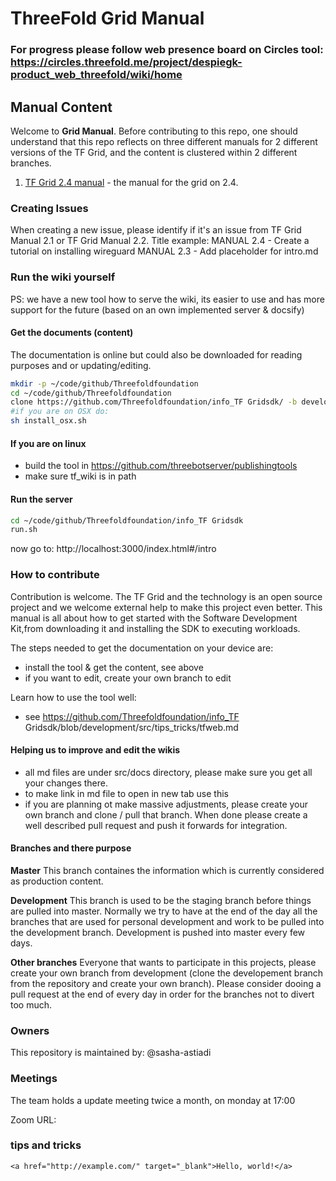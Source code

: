 # ThreeFold Grid Manual

### For progress please follow web presence board on Circles tool: https://circles.threefold.me/project/despiegk-product_web_threefold/wiki/home

## Manual Content

Welcome to __Grid Manual__.
Before contributing to this repo, one should understand that this repo reflects on three different manuals for 2 different versions of the TF Grid, and the content is clustered within 2 different branches.

1. [TF Grid 2.4 manual](https://manual.threefold.io) - the manual for the grid on 2.4.

### Creating Issues
When creating a new issue, please identify if it's an issue from TF Grid Manual 2.1 or TF Grid Manual 2.2.
Title example:
MANUAL 2.4 - Create a tutorial on installing wireguard
MANUAL 2.3 - Add placeholder for intro.md

### Run the wiki yourself

PS: we have a new tool how to serve the wiki, its easier to use and has more support for the future (based on an own implemented server & docsify)

#### Get the documents (content)

The documentation is online but could also be downloaded for reading purposes and or updating/editing. 

```bash
mkdir -p ~/code/github/Threefoldfoundation
cd ~/code/github/Threefoldfoundation
clone https://github.com/Threefoldfoundation/info_TF Gridsdk/ -b development
#if you are on OSX do:
sh install_osx.sh
```

#### If you are on linux

- build the tool in https://github.com/threebotserver/publishingtools
- make sure tf_wiki is in path


#### Run the server

```bash
cd ~/code/github/Threefoldfoundation/info_TF Gridsdk
run.sh
```

now go to: http://localhost:3000/index.html#/intro

### How to contribute

Contribution is welcome. The TF Grid and the technology is an open source project and we welcome external help to make this project even better. This manual is all about how to get started with the Software Development Kit,from downloading it and installing the SDK to executing workloads.

The steps needed to get the documentation on your device are:
- install the tool & get the content, see above
- if you want to edit, create your own branch to edit

Learn how to use the tool well:

- see https://github.com/Threefoldfoundation/info_TF Gridsdk/blob/development/src/tips_tricks/tfweb.md


#### Helping us to improve and edit the wikis

- all md files are under src/docs directory, please make sure you get all your changes there.
- to make link in md file to open in new tab use this 
- if you are planning ot make massive adjustments, please create your own branch and clone / pull that branch. When done please create a well described pull request and push it forwards for integration.

#### Branches and there purpose

**Master** This branch containes the information which is currently considered as production content.

**Development** This branch is used to be the staging branch before things are pulled into master. Normally we try to have at the end of the day all the branches that are used for personal development and work to be pulled into the development branch. Development is pushed into master every few days.

**Other branches** Everyone that wants to participate in this projects, please create your own branch from development (clone the developement branch from the repository and create your own branch). Please consider dooing a pull request at the end of every day in order for the branches not to divert too much.


### Owners

This repository is maintained by:
@sasha-astiadi


### Meetings
The team holds a update meeting twice a month, on monday at 17:00

<!-- TODO: create and enter a zoon link for the meeting -->
Zoom URL: 

### tips and tricks

```
<a href="http://example.com/" target="_blank">Hello, world!</a>
```


